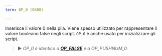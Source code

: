```yaml
---
term: OP_0 (0X00)

---
```

Inserisce il valore 0 nella pila. Viene spesso utilizzato per rappresentare il valore booleano false negli script. `OP_0` è anche usato per inizializzare gli script.

> ► *OP_0 è identico a **[OP_FALSE](/dictionnaire/O.md#op_false-0x00)** e a OP_PUSHNUM_0.*